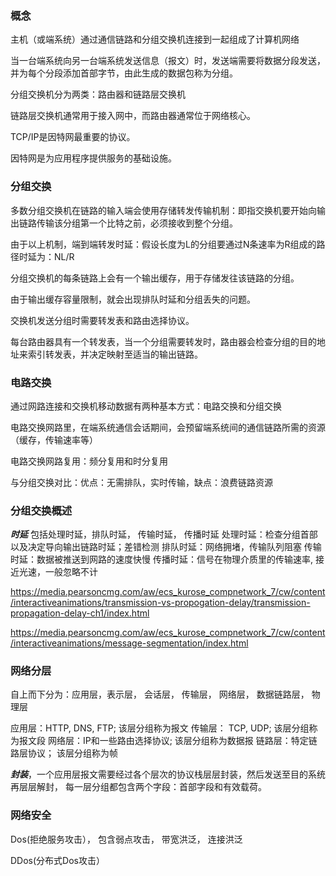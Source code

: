 ### 概念
主机（或端系统）通过通信链路和分组交换机连接到一起组成了计算机网络

当一台端系统向另一台端系统发送信息（报文）时，发送端需要将数据分段发送，并为每个分段添加首部字节，由此生成的数据包称为分组。

分组交换机分为两类：路由器和链路层交换机

链路层交换机通常用于接入网中，而路由器通常位于网络核心。

TCP/IP是因特网最重要的协议。

因特网是为应用程序提供服务的基础设施。

### 分组交换

多数分组交换机在链路的输入端会使用存储转发传输机制：即指交换机要开始向输出链路传输该分组第一个比特之前，必须接收到整个分组。

由于以上机制，端到端转发时延：假设长度为L的分组要通过N条速率为R组成的路径时延为：NL/R

分组交换机的每条链路上会有一个输出缓存，用于存储发往该链路的分组。

由于输出缓存容量限制，就会出现排队时延和分组丢失的问题。

交换机发送分组时需要转发表和路由选择协议。

每台路由器具有一个转发表，当一个分组需要转发时，路由器会检查分组的目的地址来索引转发表，并决定映射至适当的输出链路。


### 电路交换
通过网路连接和交换机移动数据有两种基本方式：电路交换和分组交换

电路交换网路里，在端系统通信会话期间，会预留端系统间的通信链路所需的资源（缓存，传输速率等）

电路交换网路复用：频分复用和时分复用

与分组交换对比：优点：无需排队，实时传输，缺点：浪费链路资源


### 分组交换概述

***时延*** 包括处理时延，排队时延， 传输时延， 传播时延
处理时延：检查分组首部以及决定导向输出链路时延；差错检测
排队时延：网络拥堵，传输队列阻塞
传输时延：数据被推送到网路的速度快慢
传播时延：信号在物理介质里的传输速率, 接近光速，一般忽略不计

https://media.pearsoncmg.com/aw/ecs_kurose_compnetwork_7/cw/content/interactiveanimations/transmission-vs-propogation-delay/transmission-propagation-delay-ch1/index.html

https://media.pearsoncmg.com/aw/ecs_kurose_compnetwork_7/cw/content/interactiveanimations/message-segmentation/index.html


### 网络分层
自上而下分为：应用层，表示层， 会话层， 传输层， 网络层， 数据链路层， 物理层

应用层：HTTP, DNS, FTP; 该层分组称为报文
传输层： TCP, UDP; 该层分组称为报文段
网络层：IP和一些路由选择协议; 该层分组称为数据报
链路层：特定链路层协议； 该层分组称为帧


***封装***，一个应用层报文需要经过各个层次的协议栈层层封装，然后发送至目的系统再层层解封，
每一层分组都包含两个字段：首部字段和有效载荷。


### 网络安全

Dos(拒绝服务攻击）， 包含弱点攻击， 带宽洪泛， 连接洪泛

DDos(分布式Dos攻击）










